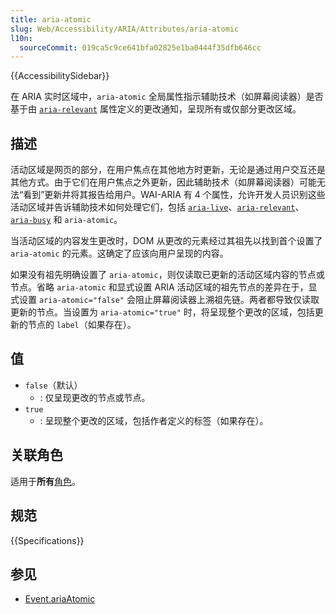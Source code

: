 ```yaml
---
title: aria-atomic
slug: Web/Accessibility/ARIA/Attributes/aria-atomic
l10n:
  sourceCommit: 019ca5c9ce641bfa02825e1ba0444f35dfb646cc
---
```


{{AccessibilitySidebar}}

在 ARIA 实时区域中，`aria-atomic` 全局属性指示辅助技术（如屏幕阅读器）是否基于由 [`aria-relevant`](/zh-CN/docs/Web/Accessibility/ARIA/Attributes/aria-relevant) 属性定义的更改通知，呈现所有或仅部分更改区域。

## 描述

活动区域是网页的部分，在用户焦点在其他地方时更新，无论是通过用户交互还是其他方式。由于它们在用户焦点之外更新，因此辅助技术（如屏幕阅读器）可能无法“看到”更新并将其报告给用户。WAI-ARIA 有 4 个属性，允许开发人员识别这些活动区域并告诉辅助技术如何处理它们，包括 [`aria-live`](/zh-CN/docs/Web/Accessibility/ARIA/Attributes/aria-live)、[`aria-relevant`](/zh-CN/docs/Web/Accessibility/ARIA/Attributes/aria-relevant)、[`aria-busy`](/zh-CN/docs/Web/Accessibility/ARIA/Attributes/aria-busy) 和 `aria-atomic`。

当活动区域的内容发生更改时，DOM 从更改的元素经过其祖先以找到首个设置了 `aria-atomic` 的元素。这确定了应该向用户呈现的内容。

如果没有祖先明确设置了 `aria-atomic`，则仅读取已更新的活动区域内容的节点或节点。省略 `aria-atomic` 和显式设置 ARIA 活动区域的祖先节点的差异在于，显式设置 `aria-atomic="false"` 会阻止屏幕阅读器上溯祖先链。两者都导致仅读取更新的节点。当设置为 `aria-atomic="true"` 时，将呈现整个更改的区域，包括更新的节点的 `label`（如果存在）。

## 值

- `false`（默认）
  - : 仅呈现更改的节点或节点。
- `true`
  - : 呈现整个更改的区域，包括作者定义的标签（如果存在）。

## 关联角色

适用于**所有**[角色](/zh-CN/docs/Web/Accessibility/ARIA/Roles)。

## 规范

{{Specifications}}

## 参见

- [Event.ariaAtomic](/zh-CN/docs/Web/API/Element/ariaAtomic)
